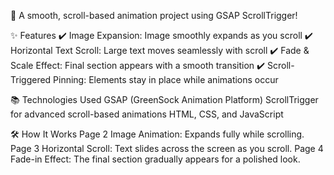 🚀 A smooth, scroll-based animation project using GSAP ScrollTrigger!

✨ Features
✔️ Image Expansion: Image smoothly expands as you scroll
✔️ Horizontal Text Scroll: Large text moves seamlessly with scroll
✔️ Fade & Scale Effect: Final section appears with a smooth transition
✔️ Scroll-Triggered Pinning: Elements stay in place while animations occur

📚 Technologies Used
GSAP (GreenSock Animation Platform)
ScrollTrigger for advanced scroll-based animations
HTML, CSS, and JavaScript

🛠️ How It Works
Page 2 Image Animation: Expands fully while scrolling.
Page 3 Horizontal Scroll: Text slides across the screen as you scroll.
Page 4 Fade-in Effect: The final section gradually appears for a polished look.
